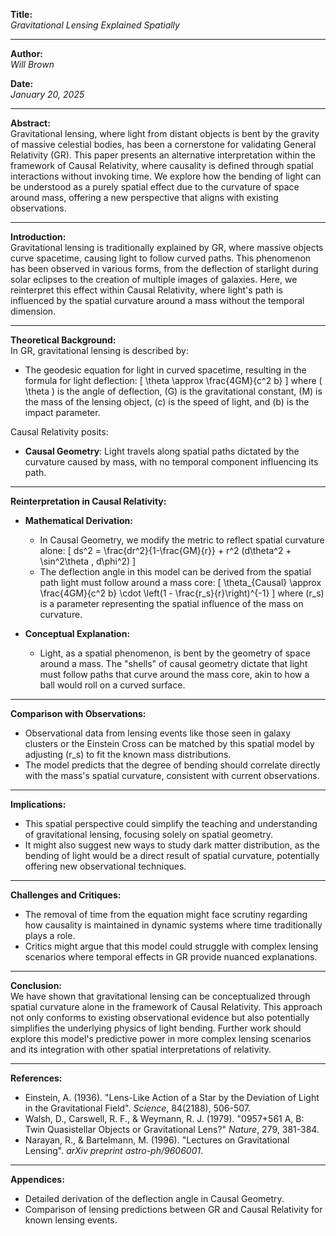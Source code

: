**Title:**  
*Gravitational Lensing Explained Spatially*

---

**Author:**  
*Will Brown*

**Date:**  
*January 20, 2025*

---

**Abstract:**  
Gravitational lensing, where light from distant objects is bent by the gravity of massive celestial bodies, has been a cornerstone for validating General Relativity (GR). This paper presents an alternative interpretation within the framework of Causal Relativity, where causality is defined through spatial interactions without invoking time. We explore how the bending of light can be understood as a purely spatial effect due to the curvature of space around mass, offering a new perspective that aligns with existing observations.

---

**Introduction:**  
Gravitational lensing is traditionally explained by GR, where massive objects curve spacetime, causing light to follow curved paths. This phenomenon has been observed in various forms, from the deflection of starlight during solar eclipses to the creation of multiple images of galaxies. Here, we reinterpret this effect within Causal Relativity, where light's path is influenced by the spatial curvature around a mass without the temporal dimension.

---

**Theoretical Background:**  
In GR, gravitational lensing is described by:
- The geodesic equation for light in curved spacetime, resulting in the formula for light deflection:
  \[
  \theta \approx \frac{4GM}{c^2 b}
  \]
  where \( \theta \) is the angle of deflection, \(G\) is the gravitational constant, \(M\) is the mass of the lensing object, \(c\) is the speed of light, and \(b\) is the impact parameter.

Causal Relativity posits:
- **Causal Geometry**: Light travels along spatial paths dictated by the curvature caused by mass, with no temporal component influencing its path.

---

**Reinterpretation in Causal Relativity:**

- **Mathematical Derivation:**
  - In Causal Geometry, we modify the metric to reflect spatial curvature alone:
    \[
    ds^2 = \frac{dr^2}{1-\frac{GM}{r}} + r^2 (d\theta^2 + \sin^2\theta \, d\phi^2)
    \]
  - The deflection angle in this model can be derived from the spatial path light must follow around a mass core:
    \[
    \theta_{Causal} \approx \frac{4GM}{c^2 b} \cdot \left(1 - \frac{r_s}{r}\right)^{-1}
    \]
    where \(r_s\) is a parameter representing the spatial influence of the mass on curvature.

- **Conceptual Explanation:**
  - Light, as a spatial phenomenon, is bent by the geometry of space around a mass. The "shells" of causal geometry dictate that light must follow paths that curve around the mass core, akin to how a ball would roll on a curved surface.

---

**Comparison with Observations:**  
- Observational data from lensing events like those seen in galaxy clusters or the Einstein Cross can be matched by this spatial model by adjusting \(r_s\) to fit the known mass distributions.
- The model predicts that the degree of bending should correlate directly with the mass's spatial curvature, consistent with current observations.

---

**Implications:**  
- This spatial perspective could simplify the teaching and understanding of gravitational lensing, focusing solely on spatial geometry.
- It might also suggest new ways to study dark matter distribution, as the bending of light would be a direct result of spatial curvature, potentially offering new observational techniques.

---

**Challenges and Critiques:**  
- The removal of time from the equation might face scrutiny regarding how causality is maintained in dynamic systems where time traditionally plays a role.
- Critics might argue that this model could struggle with complex lensing scenarios where temporal effects in GR provide nuanced explanations.

---

**Conclusion:**  
We have shown that gravitational lensing can be conceptualized through spatial curvature alone in the framework of Causal Relativity. This approach not only conforms to existing observational evidence but also potentially simplifies the underlying physics of light bending. Further work should explore this model's predictive power in more complex lensing scenarios and its integration with other spatial interpretations of relativity.

---

**References:**  
- Einstein, A. (1936). "Lens-Like Action of a Star by the Deviation of Light in the Gravitational Field". *Science*, 84(2188), 506-507.
- Walsh, D., Carswell, R. F., & Weymann, R. J. (1979). "0957+561 A, B: Twin Quasistellar Objects or Gravitational Lens?" *Nature*, 279, 381-384.
- Narayan, R., & Bartelmann, M. (1996). "Lectures on Gravitational Lensing". *arXiv preprint astro-ph/9606001*.

---

**Appendices:**  
- Detailed derivation of the deflection angle in Causal Geometry.
- Comparison of lensing predictions between GR and Causal Relativity for known lensing events.
